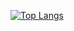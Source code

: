 [![Top Langs](https://github-readme-stats.vercel.app/api/top-langs/?username=Mbertin44)](https://github.com/Mbertin44/github-readme-stats)
